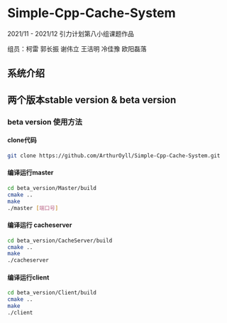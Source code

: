 # Simple-Cpp-Cache-System
2021/11 - 2021/12 引力计划第八小组课题作品

组员：柯雷 郭长振 谢伟⽴ 王洁明 冷佳豫 欧阳磊落
## 系统介绍
## 两个版本stable version & beta version
### beta version 使用方法
#### clone代码
```bash
git clone https://github.com/ArthurOyll/Simple-Cpp-Cache-System.git
```
#### 编译运行master
```bash
cd beta_version/Master/build
cmake ..
make
./master [端口号]
```
#### 编译运行 cacheserver
```bash
cd beta_version/CacheServer/build
cmake ..
make
./cacheserver
```
#### 编译运行client
```bash
cd beta_version/Client/build
cmake ..
make
./client
```
